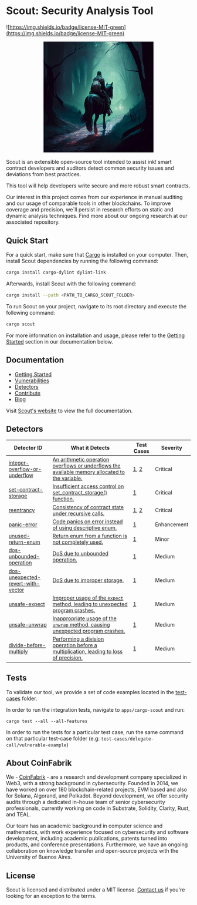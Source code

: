 # Scout: Security Analysis Tool

![https://img.shields.io/badge/license-MIT-green](https://img.shields.io/badge/license-MIT-green)

<p align="center">
  <img src="/assets/scout.png" alt="Scout in a Dark Forest" width="300" center  />
</p>


Scout is an extensible open-source tool intended to assist ink! smart contract developers and auditors detect common security issues and deviations from best practices. 

This tool will help developers write secure and more robust smart contracts.

Our interest in this project comes from our experience in manual auditing and our usage of comparable tools in other blockchains.
To improve coverage and precision, we´ll persist in research efforts on static and dynamic analysis techniques. Find more about our ongoing research at our associated repository.

## Quick Start

For a quick start, make sure that [Cargo](https://doc.rust-lang.org/cargo/getting-started/installation.html) is installed on your computer. Then, install Scout dependencies by running the following command:

```bash
cargo install cargo-dylint dylint-link
```

Afterwards, install Scout with the following command:

```bash
cargo install --path <PATH_TO_CARGO_SCOUT_FOLDER>
```

To run Scout on your project, navigate to its root directory and execute the following command:

```bash
cargo scout
```

For more information on installation and usage, please refer to the [Getting Started](https://coinfabrik.github.io/scout/docs/intro) section in our documentation below.

## Documentation

* [Getting Started](https://coinfabrik.github.io/scout/docs/intro)
* [Vulnerabilities](https://coinfabrik.github.io/scout/docs/vulnerabilities)
* [Detectors](https://coinfabrik.github.io/scout/docs/detectors)
* [Contribute](https://coinfabrik.github.io/scout/docs/contribute)
* [Blog](https://blog.coinfabrik.com/)


Visit [Scout's website](https://coinfabrik.github.io/scout/) to view the full documentation.


## Detectors


| Detector ID                                                                                                                                    | What it Detects                                                                                                                                                                                                                                     | Test Cases                                                                                                                                         | Severity      |
| ---------------------------------------------------------------------------------------------------------------------------------------------- | --------------------------------------------------------------------------------------------------------------------------------------------------------------------------------------------------------------------------------------------------- | -------------------------------------------------------------------------------------------------------------------------------------------------- | ------------- |
| [integer-overflow-or-underflow](https://github.com/CoinFabrik/scout/blob/main/docs/docs/detectors/1-integer-overflow-or-underflow.md)         | [An arithmetic operation overflows or underflows the available memory allocated to the variable.](https://github.com/CoinFabrik/scout/blob/main/docs/docs/vulnerabilities/1-integer-overflow-or-underflow.md)                                                                                     | [1](https://github.com/CoinFabrik/scout/tree/main/test-cases/integer-overflow-or-underflow/integer-overflow-or-underflow-1), [2](https://github.com/CoinFabrik/scout/tree/main/test-cases/integer-overflow-or-underflow/integer-overflow-or-underflow-2) | Critical      |
| [set-contract-storage](https://github.com/CoinFabrik/scout/blob/main/docs/docs/detectors/2-set-contract-storage.md)                           | [Insufficient access control on set_contract_storage() function.](https://github.com/CoinFabrik/scout/blob/main/docs/docs/vulnerabilities/2-set-contract-storage.md)                                                                                                                                 | [1](https://github.com/CoinFabrik/scout/tree/main/test-cases/set-contract-storage/set-contract-storage-1)                                                                                                                   | Critical      |
| [reentrancy](https://github.com/CoinFabrik/scout/blob/main/docs/docs/detectors/3-reentrancy.md)                                             | [Consistency of contract state under recursive calls.](https://github.com/CoinFabrik/scout/blob/main/docs/docs/vulnerabilities/3-reentrancy.md)                                                                                                                                                              | [1](https://github.com/CoinFabrik/scout/tree/main/test-cases/reentrancy/reentrancy-1), [2](https://github.com/CoinFabrik/scout/tree/main/test-cases/reentrancy/reentrancy-2)                                              | Critical      |
| [panic-error](https://github.com/CoinFabrik/scout/blob/main/docs/docs/detectors/4-panic-error.md)                                           | [Code panics on error instead of using descriptive enum.](https://github.com/CoinFabrik/scout/blob/main/docs/docs/vulnerabilities/4-panic-error.md)                                                                                                                                                         | [1](https://github.com/CoinFabrik/scout/tree/main/test-cases/panic-error/panic-error-1)                                                                                                                                   | Enhancement   |
| [unused-return-enum](https://github.com/CoinFabrik/scout/blob/main/docs/docs/detectors/5-unused-return-enum.md)                             | [Return enum from a function is not completely used.](https://github.com/CoinFabrik/scout/blob/main/docs/docs/vulnerabilities/5-unused-return-enum.md)                                                                                                                                                   | [1](https://github.com/CoinFabrik/scout/tree/main/test-cases/unused-return-enum/unused-return-enum-1)                                                                                                                       | Minor         |
| [dos-unbounded-operation](https://github.com/CoinFabrik/scout/blob/main/docs/docs/detectors/6-dos-unbounded-operation.md)                     | [DoS due to unbounded operation.](https://github.com/CoinFabrik/scout/blob/main/docs/docs/vulnerabilities/6-dos-unbounded-operation.md)                                                                                                                                                                 | [1](https://github.com/CoinFabrik/scout/tree/main/test-cases/dos-unbounded-operation/dos-unbounded-operation-1)                                                                                                           | Medium        |
| [dos-unexpected-revert-with-vector](https://github.com/CoinFabrik/scout/blob/main/docs/docs/detectors/7-dos-unexpected-revert-with-vector.md)   | [DoS due to improper storage.](https://github.com/CoinFabrik/scout/blob/main/docs/docs/vulnerabilities/7-dos-unexpected-revert-with-vector.md)                                                                                                                                                           | [1](https://github.com/CoinFabrik/scout/tree/main/test-cases/dos-unexpected-revert-with-vector/dos-unexpected-revert-with-vector-1)                                                                                       | Medium        |
| [unsafe-expect](https://github.com/CoinFabrik/scout/blob/main/docs/docs/detectors/8-unsafe-expect.md)                                         | [Improper usage of the `expect` method, leading to unexpected program crashes.](https://github.com/CoinFabrik/scout/blob/main/docs/docs/vulnerabilities/8-unsafe-expect.md)                                                                                                                                | [1](https://github.com/CoinFabrik/scout/tree/main/test-cases/unsafe-expect/unsafe-expect-1)                                                                                                                               | Medium        |
| [unsafe-unwrap](https://github.com/CoinFabrik/scout/blob/main/docs/docs/detectors/9-unsafe-unwrap.md)                                         | [Inappropriate usage of the `unwrap` method, causing unexpected program crashes.](https://github.com/CoinFabrik/scout/blob/main/docs/docs/vulnerabilities/9-unsafe-unwrap.md)                                                                                                                                 | [1](https://github.com/CoinFabrik/scout/tree/main/test-cases/unsafe-unwrap/unsafe-unwrap-1)                                                                                                                               | Medium        |
| [divide-before-multiply](https://github.com/CoinFabrik/scout/blob/main/docs/docs/detectors/10-divide-before-multiply.md)                      | [Performing a division operation before a multiplication, leading to loss of precision.](https://github.com/CoinFabrik/scout/blob/main/docs/docs/vulnerabilities/10-divide-before-multiply.md)                                                                                                        | [1](https://github.com/CoinFabrik/scout/tree/main/test-cases/divide-before-multiply/divide-before-multiply-1)                                                                                                             | Medium        |


## Tests

To validate our tool, we provide a set of code examples located in the [test-cases](https://github.com/CoinFabrik/scout/tree/main/test-cases) folder.

In order to run the integration tests, navigate to `apps/cargo-scout` and run:

```console
cargo test --all --all-features
```

In order to run the tests for a particular test case, run the same command on that particular test-case folder (e.g: `test-cases/delegate-call/vulnerable-example`)


## About CoinFabrik

We - [CoinFabrik](https://www.coinfabrik.com/) - are a research and development company specialized in Web3, with a strong background in cybersecurity. Founded in 2014, we have worked on over 180 blockchain-related projects, EVM based and also for Solana, Algorand, and Polkadot. Beyond development, we offer security audits through a dedicated in-house team of senior cybersecurity professionals, currently working on code in Substrate, Solidity, Clarity, Rust, and TEAL.

Our team has an academic background in computer science and mathematics, with work experience focused on cybersecurity and software development, including academic publications, patents turned into products, and conference presentations. Furthermore, we have an ongoing collaboration on knowledge transfer and open-source projects with the University of Buenos Aires.

## License

Scout is licensed and distributed under a MIT license. [Contact us](https://www.coinfabrik.com/) if you're looking for an exception to the terms.
